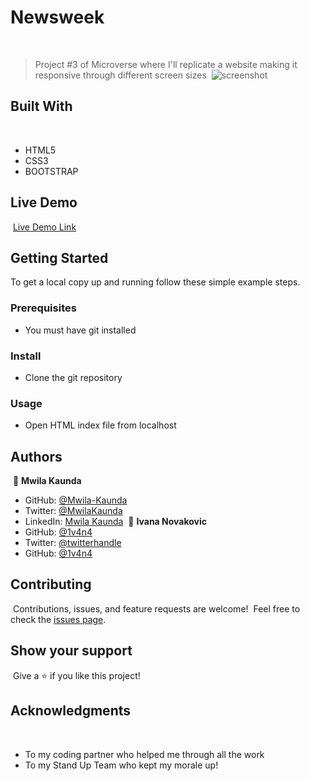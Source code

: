 # Newsweek
​
> Project #3 of Microverse where I'll replicate a website making it responsive through different screen sizes
​
![screenshot](https://user-images.githubusercontent.com/65791349/113627464-dab29f00-9663-11eb-969b-54b79155bed5.png)
​
## Built With
​
- HTML5
- CSS3
- BOOTSTRAP
​
## Live Demo
​
[Live Demo Link](https://mwila-kaunda.github.io/Newsweek/)
​
## Getting Started

To get a local copy up and running follow these simple example steps.

### Prerequisites

- You must have git installed

### Install

- Clone the git repository

### Usage

- Open HTML index file from localhost
​
## Authors
​
👤 **Mwila Kaunda**
​
- GitHub: [@Mwila-Kaunda](https://github.com/Mwila-Kaunda)
- Twitter: [@MwilaKaunda](https://twitter.com/MwilaKaunda)
- LinkedIn: [Mwila Kaunda](https://www.linkedin.com/in/MwilaKaunda/)
​
👤 **Ivana Novakovic**
- GitHub: [@1v4n4](https://github.com/1v4n4)
- Twitter: [@twitterhandle](https://twitter.com/codeIv1)
- GitHub: [@1v4n4](https://github.com/1v4n4)

## Contributing
​
Contributions, issues, and feature requests are welcome!
​
Feel free to check the [issues page](https://github.com/mwila-kaunda/Newsweek/issues).
​
## Show your support
​
Give a ⭐️ if you like this project!
​
## Acknowledgments
​
- To my coding partner who helped me through all the work
- To my Stand Up Team who kept my morale up!